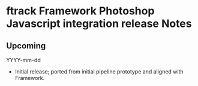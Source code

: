 # ftrack Framework Photoshop Javascript integration release Notes

## Upcoming
YYYY-mm-dd

* Initial release; ported from initial pipeline prototype and aligned with Framework.
